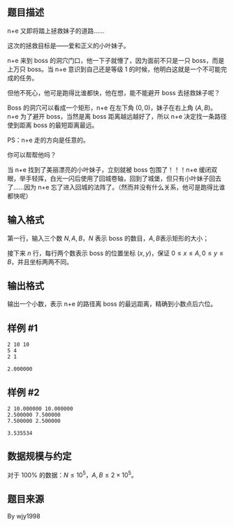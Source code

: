 ## 题目描述

n+e 又即将踏上拯救妹子的道路……

这次的拯救目标是——爱和正义的小叶妹子。

n+e 来到 boss 的洞穴门口，他一下子就懵了，因为面前不只是一只 boss，而是上万只 boss。当 n+e 意识到自己还是等级 1 的时候，他明白这就是一个不可能完成的任务。

但他不死心，他可是跑得比谁都快，他在想，能不能避开 boss 去拯救妹子呢？

Boss 的洞穴可以看成一个矩形，n+e 在左下角 $(0,0)$，妹子在右上角 $(A,B)$。n+e 为了避开 boss，当然是离 boss 距离越远越好了，所以 n+e 决定找一条路径使到距离 boss 的最短距离最远。

PS：n+e 走的方向是任意的。

你可以帮帮他吗？

当 n+e 找到了美丽漂亮的小叶妹子，立刻就被 boss 包围了！！！n+e 缓闭双眼，举手轻挥，白光一闪后使用了回城卷轴，回到了城堡，但只有小叶妹子回去了……因为 n+e 忘了进入回城的法阵了。（然而并没有什么关系，他可是跑得比谁都快呢）

## 输入格式

第一行，输入三个数 $N,A,B$，$N$ 表示 boss 的数目，$A,B$表示矩形的大小；

接下来 $n$ 行，每行两个数表示 boss 的位置坐标 $(x,y)$，保证 $0\le x\le A,0\le y\le B$，并且坐标两两不同。

## 输出格式

输出一个小数，表示 n+e 的路径离 boss 的最远距离，精确到小数点后六位。

## 样例 #1
```input1
2 10 10
5 4
2 1
```
```output1
2.000000
```
## 样例 #2
```input2
2 10.000000 10.000000
2.500000 7.500000
7.500000 2.500000
```
```output2
3.535534
```
## 数据规模与约定

对于 $100\%$ 的数据：$N\le 10^5$，$A,B\le 2\times 10^5$。

## 题目来源

By wjy1998